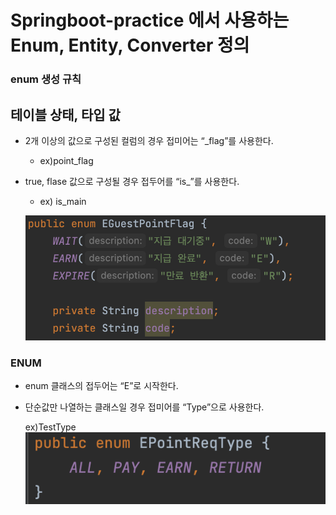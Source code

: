 # Springboot-practice 에서 사용하는 Enum, Entity, Converter 정의 

### enum 생성 규칙

## 테이블 상태, 타입 값

- 2개 이상의 값으로 구성된 컬럼의 경우 접미어는 “_flag”를 사용한다.
    - ex)point_flag
- true, flase 값으로 구성될 경우 접두어를 “is_”를 사용한다.
    - ex) is_main

  ![2](images/2.png)
### ENUM

- enum 클래스의 접두어는 “E”로 시작한다.
- 단순값만 나열하는 클래스일 경우 접미어를 “Type”으로 사용한다.

  ex)TestType
  ![1](images/1.png)
